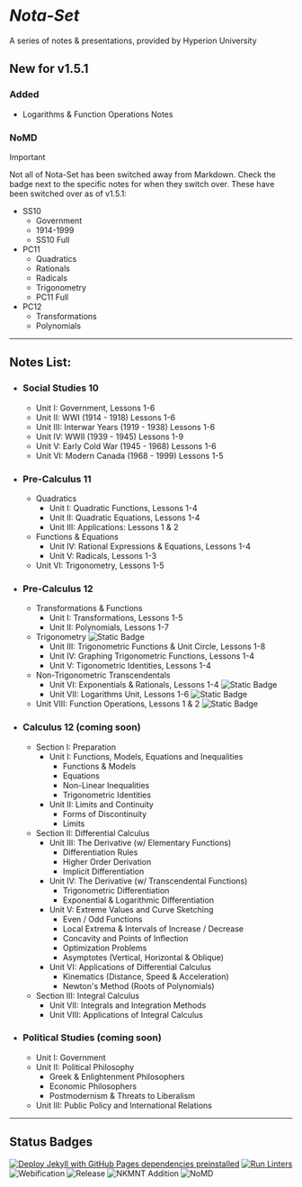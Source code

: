 # ***Nota-Set***
A series of notes & presentations, provided by Hyperion University

## New for v1.5.1

### Added
* Logarithms & Function Operations Notes

### NoMD
> [!IMPORTANT]
> Not all of Nota-Set has been switched away from Markdown. Check the badge next to the specific notes for when they switch over.
> These have been switched over as of v1.5.1:
> * SS10
>     * Government
>     * 1914-1999
>     * SS10 Full
> * PC11
>     * Quadratics
>     * Rationals
>     * Radicals
>     * Trigonometry
>     * PC11 Full
> * PC12
>     * Transformations
>     * Polynomials
>     <!--* Trigonometry-->
>     <!--* Exponentials & Rationals-->
>     <!--* Logarithms-->
>     <!--* Function Operations-->
---

## **Notes List:**
* ### Social Studies 10
    - Unit I: Government, Lessons 1-6
    - Unit II: WWI (1914 - 1918) Lessons 1-6
    - Unit III: Interwar Years (1919 - 1938) Lessons 1-6
    - Unit IV: WWII (1939 - 1945) Lessons 1-9
    - Unit V: Early Cold War (1945 - 1968) Lessons 1-6
    - Unit VI: Modern Canada (1968 - 1999) Lessons 1-5
* ### Pre-Calculus 11
    - Quadratics
        - Unit I: Quadratic Functions, Lessons 1-4 
        - Unit II: Quadratic Equations, Lessons 1-4
        - Unit III: Applications: Lessons 1 & 2
    - Functions & Equations
        - Unit IV: Rational Expressions & Equations, Lessons 1-4
        - Unit V: Radicals, Lessons 1-3
    - Unit VI: Trigonometry, Lessons 1-5
* ### Pre-Calculus 12
    - Transformations & Functions
        - Unit I: Transformations, Lessons 1-5
        - Unit II: Polynomials, Lessons 1-7
    - Trigonometry ![Static Badge](https://img.shields.io/badge/HTML-Early_Jun-darkred?logo=adguard&logoColor=brightgreen)
        - Unit III: Trigonometric Functions & Unit Circle, Lessons 1-8
        - Unit IV: Graphing Trigonometric Functions, Lessons 1-4
        - Unit V: Tigonometric Identities, Lessons 1-4
    - Non-Trigonometric Transcendentals
        - Unit VI: Exponentials & Rationals, Lessons 1-4 ![Static Badge](https://img.shields.io/badge/HTML-Late_Jun-darkred?logo=adguard&logoColor=brightgreen)
        - Unit VII: Logarithms Unit, Lessons 1-6 ![Static Badge](https://img.shields.io/badge/HTML-Late_Jun-darkred?logo=adguard&logoColor=brightgreen)
    - Unit VIII: Function Operations, Lessons 1 & 2 ![Static Badge](https://img.shields.io/badge/HTML-Late_Jun-darkred?logo=adguard&logoColor=brightgreen)
* ### Calculus 12 (coming soon)
    * Section I: Preparation
        - Unit I: Functions, Models, Equations and Inequalities
            - Functions & Models
            - Equations
            - Non-Linear Inequalities
            - Trigonometric Identities
        - Unit II: Limits and Continuity
            - Forms of Discontinuity
            - Limits
    * Section II: Differential Calculus
        - Unit III: The Derivative (w/ Elementary Functions)
            - Differentiation Rules
            - Higher Order Derivation
            - Implicit Differentiation
        - Unit IV: The Derivative (w/ Transcendental Functions)
            - Trigonometric Differentiation
            - Exponential & Logarithmic Differentiation
        - Unit V: Extreme Values and Curve Sketching
            - Even / Odd Functions
            - Local Extrema & Intervals of Increase / Decrease
            - Concavity and Points of Inflection
            - Optimization Problems
            - Asymptotes (Vertical, Horizontal & Oblique)
        - Unit VI: Applications of Differential Calculus
            - Kinematics (Distance, Speed & Acceleration)
            - Newton's Method (Roots of Polynomials)
    * Section III: Integral Calculus
        - Unit VII: Integrals and Integration Methods
        - Unit VIII: Applications of Integral Calculus
* ### Political Studies (coming soon)
    - Unit I: Government
    - Unit II: Political Philosophy
        - Greek & Enlightenment Philosophers
        - Economic Philosophers
        - Postmodernism & Threats to Liberalism
    - Unit III: Public Policy and International Relations

---
## **Status Badges**
[![Deploy Jekyll with GitHub Pages dependencies preinstalled](https://github.com/HyperionU/Nota-Set/actions/workflows/jekyll-gh-pages.yml/badge.svg)](https://github.com/HyperionU/Nota-Set/actions/workflows/jekyll-gh-pages.yml)
[![Run Linters](https://github.com/HyperionU/Nota-Set/actions/workflows/linters.yml/badge.svg)](https://github.com/HyperionU/Nota-Set/actions/workflows/linters.yml) 
![Webification](https://img.shields.io/badge/Webified-True-limegreen)
![Release](https://img.shields.io/github/v/release/HyperionU/Nota-Set?color=darkred) 
![NKMNT Addition](https://img.shields.io/badge/NKMNT-Done-limegreen)
![NoMD](https://img.shields.io/badge/NoMD-Stage_6-yellow?logo=adguard&logoColor=brightgreen)
